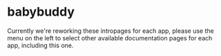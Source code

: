 # babybuddy

Currently we're reworking these intropages for each app, please use the menu on the left to select other available documentation pages for each app, including this one.
